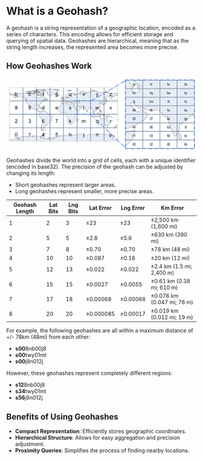 # What is a Geohash?

A geohash is a string representation of a geographic location, encoded as a series of characters. This encoding allows for efficient storage and querying of spatial data. Geohashes are hierarchical, meaning that as the string length increases, the represented area becomes more precise.

## How Geohashes Work

![](assets/geohash-levels.png)

Geohashes divide the world into a grid of cells, each with a unique identifier (encoded in base32). The precision of the geohash can be adjusted by changing its length:

- Short geohashes represent larger areas.
- Long geohashes represent smaller, more precise areas.

| Geohash Length | Lat Bits | Lng Bits | Lat Error | Lng Error | Km Error                   |
| -------------- | -------- | -------- | --------- | --------- | -------------------------- |
| 1              | 2        | 3        | ±23       | ±23       | ±2,500 km (1,600 mi)       |
| 2              | 5        | 5        | ±2.8      | ±5.6      | ±630 km (390 mi)           |
| 3              | 7        | 8        | ±0.70     | ±0.70     | ±78 km (48 mi)             |
| 4              | 10       | 10       | ±0.087    | ±0.18     | ±20 km (12 mi)             |
| 5              | 12       | 13       | ±0.022    | ±0.022    | ±2.4 km (1.5 mi; 2,400 m)  |
| 6              | 15       | 15       | ±0.0027   | ±0.0055   | ±0.61 km (0.38 mi; 610 m)  |
| 7              | 17       | 18       | ±0.00068  | ±0.00068  | ±0.076 km (0.047 mi; 76 m) |
| 8              | 20       | 20       | ±0.000085 | ±0.00017  | ±0.019 km (0.012 mi; 19 m) |

For example, the following geohashes are all within a maximum distance of +/- 78km (48mi) from each other:

- **s00**8nb00j8
- **s00**twy01mt
- **s00**j8n012j

However, these geohashes represent completely different regions:

- **s12**8nb00j8
- **s34**twy01mt
- **s56**j8n012j

## Benefits of Using Geohashes

- **Compact Representation**: Efficiently stores geographic coordinates.
- **Hierarchical Structure**: Allows for easy aggregation and precision adjustment.
- **Proximity Queries**: Simplifies the process of finding nearby locations.
